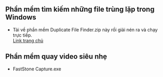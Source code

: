 ## Phần mềm tìm kiếm những file trùng lặp trong Windows
- Tải về phần mềm Duplicate File Finder.zip này rồi giải nén ra và chạy trực tiếp.\
[Link trang chủ](https://www.auslogics.com/en/software/duplicate-file-finder/)
## Phần mềm quay video siêu nhẹ
- FastStone Capture.exe
